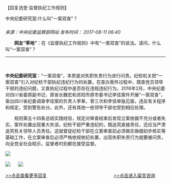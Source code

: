 ## 

【回复选登·监督执纪工作规则】

中央纪委研究室:什么叫"一案双查"？

### 

_来源：中央纪委监察部网站_ _发布时间： 2017-08-11 06:40_

　　**网友“草地”**：在《监督执纪工作规则》中有“一案双查”的说法。请问，什么叫“一案双查”？

___

　　

**中央纪委研究室**：“一案双查”，本质是对失职失责行为进行问责。纪检机关把“一案双查”引入对纪检干部执纪违纪行为的处置，在查办案件过程中，既查党员领导干部的违纪问题，又查执纪过程中是否存在违规违纪行为。2016年2月，中央纪委对四川省委原副书记、原省长魏宏和资阳市原市委书记李佳案件开展“一案双查”，查出四川省纪委调查李佳案的负责人李某，曾三次和李佳单独见面，违反有关程序和规定，受到警告处分。此外，还有其他一些领导干部也受到相应处理。

　　规则第五十四条总结实践经验，规定对审查结束后发现立案依据不充分或者失实，案件处置出现重大失误，纪检干部严重违纪的，既追究直接责任，还应当严肃追究有关领导人员责任。这就督促纪检干部在立案审查前必须做实做细初步核实等基础工作，在立案审查后必须严格依规依纪处置，出现失职失责行为就要被问责，向全党全社会昭示，监督者时刻都在接受监督。

![](https://www.ccdi.gov.cn/hdjln/ywtt/201708/W020210531593465745339.jpg) 

[![](https://www.ccdi.gov.cn/hdjln/ywtt/201708/W020210531593465845920.jpg)](http://www.ccdi.gov.cn/hdjl/hfxd/index.html)      [![](https://www.ccdi.gov.cn/hdjln/ywtt/201708/W020210531593465937800.jpg)](http://interact.ccdi.gov.cn/lyb/index.html) 

[\>>点击查看更多回复](http://www.ccdi.gov.cn/hdjl/hfxd/index.html)　　　　　　　　　　　　　　　[\>>点击进入留言咨询](http://interact.ccdi.gov.cn/lyb/index.html)